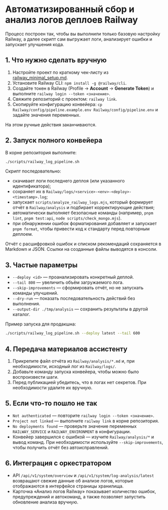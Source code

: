 <!-- Назначение файла: автоматизация сбора, анализа и передачи логов деплоев Railway. -->

# Автоматизированный сбор и анализ логов деплоев Railway

Процесс построен так, чтобы вы выполнили только базовую настройку Railway, а далее скрипт сам выгружает логи, анализирует ошибки и запускает улучшения кода.

## 1. Что нужно сделать вручную
1. Настройте проект по краткому чек-листу из [railway_minimal_setup.md](./railway_minimal_setup.md).
2. Установите Railway CLI: `npm install -g @railway/cli`.
3. Создайте токен в Railway (Profile → **Account** → **Generate Token**) и выполните `railway login --token <значение>`.
4. Свяжите репозиторий с проектом: `railway link`.
5. Скопируйте конфигурацию конвейера: `cp Railway/config/pipeline.example.env Railway/config/pipeline.env` и задайте значения переменных.

На этом ручные действия заканчиваются.

## 2. Запуск полного конвейера
В корне репозитория выполните:

```bash
./scripts/railway_log_pipeline.sh
```

Скрипт последовательно:
- скачивает логи последнего деплоя (или указанного идентификатора);
- сохраняет их в `Railway/logs/<service>-<env>-<deploy>-<timestamp>.log`;
- запускает `scripts/analyze_railway_logs.mjs`, который формирует отчёт в `Railway/analysis` и подбирает корректирующие действия;
- автоматически выполняет безопасные команды (например, `pnpm lint`, `pnpm test:api`, `node scripts/check_mongo.mjs`).
- при обнаружении ошибок форматирования добавляет и запускает `pnpm format`, чтобы привести код к стандарту перед повторным деплоем.

Отчёт с расшифровкой ошибок и списком рекомендаций сохраняется в Markdown и JSON. Ссылки на созданные файлы выводятся в консоли.

## 3. Частые параметры
- `--deploy <id>` — проанализировать конкретный деплой.
- `--tail 800` — увеличить объём загружаемого лога.
- `--skip-improvements` — сформировать отчёт, но не запускать команды улучшений.
- `--dry-run` — показать последовательность действий без выполнения.
- `--output-dir ./tmp/analysis` — сохранить результаты в другой каталог.

Пример запуска для продакшна:

```bash
./scripts/railway_log_pipeline.sh --deploy latest --tail 600
```

## 4. Передача материалов ассистенту
1. Прикрепите файл отчёта из `Railway/analysis/*.md` и, при необходимости, исходный лог из `Railway/logs/`.
2. Добавьте команду запуска конвейера, чтобы можно было воспроизвести шаги.
3. Перед публикацией убедитесь, что в логах нет секретов. При необходимости удалите их вручную.

## 5. Если что-то пошло не так
- `Not authenticated` — повторите `railway login --token <значение>`.
- `Project not linked` — выполните `railway link` в корне репозитория.
- `No deployments found` — проверьте значение переменных `RAILWAY_SERVICE` и `RAILWAY_ENVIRONMENT` в конфигурации.
- Конвейер завершился с ошибкой — изучите `Railway/analysis/*` и вывод команд. При необходимости используйте `--skip-improvements`, чтобы получить отчёт без автоисправлений.

## 6. Интеграция с оркестратором

- API `/api/v1/system/overview` и `/api/v1/system/log-analysis/latest` возвращают свежие данные об анализе логов, которые отображаются в интерфейсе страницы хранилища.
- Карточка «Анализ логов Railway» показывает количество ошибок, предупреждений и автокоманд, а также позволяет запустить обновление анализа вручную.
